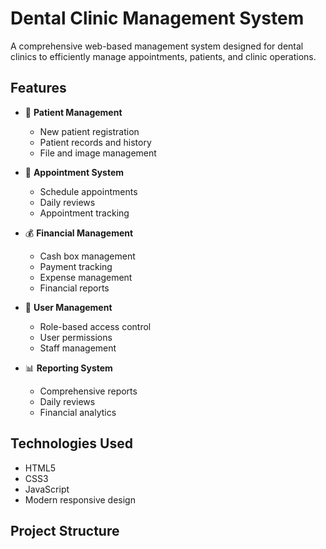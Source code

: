 # Dental Clinic Management System

A comprehensive web-based management system designed for dental clinics to efficiently manage appointments, patients, and clinic operations.

## Features

- 🦷 **Patient Management**
  - New patient registration
  - Patient records and history
  - File and image management
  
- 📅 **Appointment System**
  - Schedule appointments
  - Daily reviews
  - Appointment tracking
  
- 💰 **Financial Management**
  - Cash box management
  - Payment tracking
  - Expense management
  - Financial reports

- 👥 **User Management**
  - Role-based access control
  - User permissions
  - Staff management

- 📊 **Reporting System**
  - Comprehensive reports
  - Daily reviews
  - Financial analytics

## Technologies Used

- HTML5
- CSS3
- JavaScript
- Modern responsive design

## Project Structure

